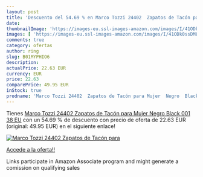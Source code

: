 ```yaml
---
layout: post
title: 'Descuento del 54.69 % en Marco Tozzi 24402  Zapatos de Tacón para'
date: 
thumbnailImage: 'https://images-eu.ssl-images-amazon.com/images/I/41ODk0ssDML._SL200_.jpg'
images: [ 'https://images-eu.ssl-images-amazon.com/images/I/41ODk0ssDML._SL200_.jpg' ]
comments: true
category: ofertas
author: ring
slug: B01MYPHIO6
description:
actualPrice: 22.63 EUR
currency: EUR
price: 22.63
comparePrice: 49.95 EUR
inStock: true
prodname: 'Marco Tozzi 24402  Zapatos de Tacón para Mujer  Negro  Black 001   38 EU'
---
```


Tienes [Marco Tozzi 24402  Zapatos de Tacón para Mujer  Negro  Black 001   38 EU](https://www.amazon.es/dp/B01MYPHIO6/?tag=tolees-21) con un 54.69 % de descuento con precio de oferta de 22.63 EUR (original: 49.95 EUR) en el siguiente enlace!

[![Marco Tozzi 24402  Zapatos de Tacón para](https://images-eu.ssl-images-amazon.com/images/I/41ODk0ssDML._SL200_.jpg)](https://www.amazon.es/dp/B01MYPHIO6/?tag=tolees-21)

[Accede a la oferta!!](https://www.amazon.es/dp/B01MYPHIO6/?tag=tolees-21)

Links participate in Amazon Associate program and might generate a comission on qualifying sales


